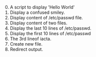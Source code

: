 0. A script to display 'Hello World'
1. Display a confused smiley.
2. Display content of /etc/passwd file.
3. Display content of two files.
4. Display the last 10 lines of /etc/passwd.
5. Display the first 10 lines of /etc/passwd
6. The 3rd lineof iacta.
7. Create new file.
8. Redirect output.
